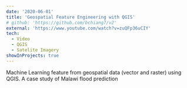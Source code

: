 ```yaml
---
date: '2020-06-01'
title: 'Geospatial Feature Engineering with QGIS'
# github: 'https://github.com/bchiang7/v2'
external: 'https://www.youtube.com/watch?v=zuQFp36uCIY'
tech:
  - Video
  - QGIS
  - Satelite Imagery
showInProjects: true
---
```


Machine Learning feature from geospatial data (vector and raster) using QGIS. A case study of Malawi flood prediction
